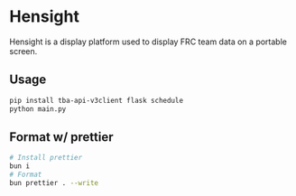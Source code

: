 # Hensight

Hensight is a display platform used to display FRC team data on a portable screen.

## Usage

```bash
pip install tba-api-v3client flask schedule
python main.py
```

## Format w/ prettier

```bash
# Install prettier
bun i
# Format
bun prettier . --write
```
